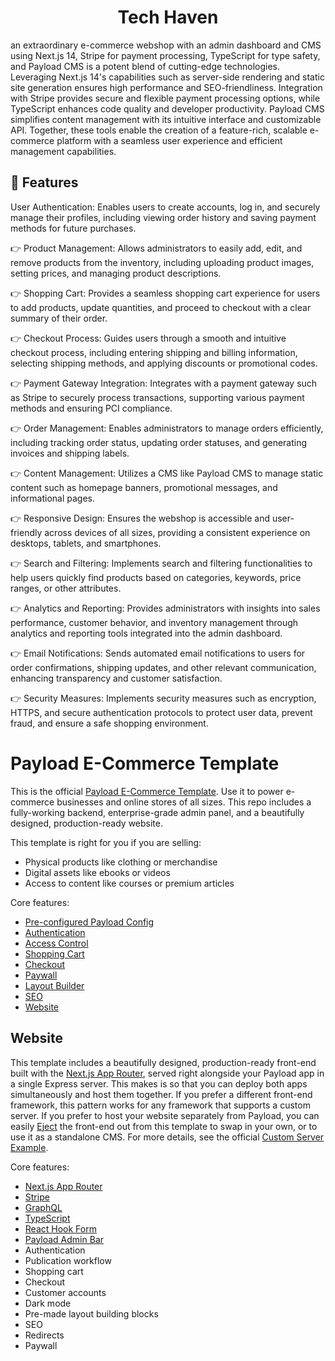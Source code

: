 <h1 align="center">Tech Haven</h1>
<p>an extraordinary e-commerce webshop with an admin dashboard and CMS using Next.js 14, Stripe for payment processing, TypeScript for type safety, and Payload CMS is a potent blend of cutting-edge technologies. Leveraging Next.js 14's capabilities such as server-side rendering and static site generation ensures high performance and SEO-friendliness. Integration with Stripe provides secure and flexible payment processing options, while TypeScript enhances code quality and developer productivity. Payload CMS simplifies content management with its intuitive interface and customizable API. Together, these tools enable the creation of a feature-rich, scalable e-commerce platform with a seamless user experience and efficient management capabilities.</p>

## <a name="features">🔋 Features</a>
User Authentication: Enables users to create accounts, log in, and securely manage their profiles, including viewing order history and saving payment methods for future purchases.

👉 Product Management: Allows administrators to easily add, edit, and remove products from the inventory, including uploading product images, setting prices, and managing product descriptions.

👉 Shopping Cart: Provides a seamless shopping cart experience for users to add products, update quantities, and proceed to checkout with a clear summary of their order.

👉 Checkout Process: Guides users through a smooth and intuitive checkout process, including entering shipping and billing information, selecting shipping methods, and applying discounts or promotional codes.

👉 Payment Gateway Integration: Integrates with a payment gateway such as Stripe to securely process transactions, supporting various payment methods and ensuring PCI compliance.

👉 Order Management: Enables administrators to manage orders efficiently, including tracking order status, updating order statuses, and generating invoices and shipping labels.

👉 Content Management: Utilizes a CMS like Payload CMS to manage static content such as homepage banners, promotional messages, and informational pages.

👉 Responsive Design: Ensures the webshop is accessible and user-friendly across devices of all sizes, providing a consistent experience on desktops, tablets, and smartphones.

👉 Search and Filtering: Implements search and filtering functionalities to help users quickly find products based on categories, keywords, price ranges, or other attributes.

👉 Analytics and Reporting: Provides administrators with insights into sales performance, customer behavior, and inventory management through analytics and reporting tools integrated into the admin dashboard.

👉 Email Notifications: Sends automated email notifications to users for order confirmations, shipping updates, and other relevant communication, enhancing transparency and customer satisfaction.

👉 Security Measures: Implements security measures such as encryption, HTTPS, and secure authentication protocols to protect user data, prevent fraud, and ensure a safe shopping environment.


# Payload E-Commerce Template

This is the official [Payload E-Commerce Template](https://github.com/payloadcms/payload/blob/main/templates/ecommerce). Use it to power e-commerce businesses and online stores of all sizes. This repo includes a fully-working backend, enterprise-grade admin panel, and a beautifully designed, production-ready website.

This template is right for you if you are selling:

- Physical products like clothing or merchandise
- Digital assets like ebooks or videos
- Access to content like courses or premium articles

Core features:

- [Pre-configured Payload Config](#how-it-works)
- [Authentication](#users-authentication)
- [Access Control](#access-control)
- [Shopping Cart](#shopping-cart)
- [Checkout](#checkout)
- [Paywall](#paywall)
- [Layout Builder](#layout-builder)
- [SEO](#seo)
- [Website](#website)


## Website

This template includes a beautifully designed, production-ready front-end built with the [Next.js App Router](https://nextjs.org), served right alongside your Payload app in a single Express server. This makes is so that you can deploy both apps simultaneously and host them together. If you prefer a different front-end framework, this pattern works for any framework that supports a custom server. If you prefer to host your website separately from Payload, you can easily [Eject](#eject) the front-end out from this template to swap in your own, or to use it as a standalone CMS. For more details, see the official [Custom Server Example](https://github.com/payloadcms/payload/tree/main/examples/custom-server).

Core features:

- [Next.js App Router](https://nextjs.org)
- [Stripe](https://stripe.com)
- [GraphQL](https://graphql.org)
- [TypeScript](https://www.typescriptlang.org)
- [React Hook Form](https://react-hook-form.com)
- [Payload Admin Bar](https://github.com/payloadcms/payload-admin-bar)
- Authentication
- Publication workflow
- Shopping cart
- Checkout
- Customer accounts
- Dark mode
- Pre-made layout building blocks
- SEO
- Redirects
- Paywall

